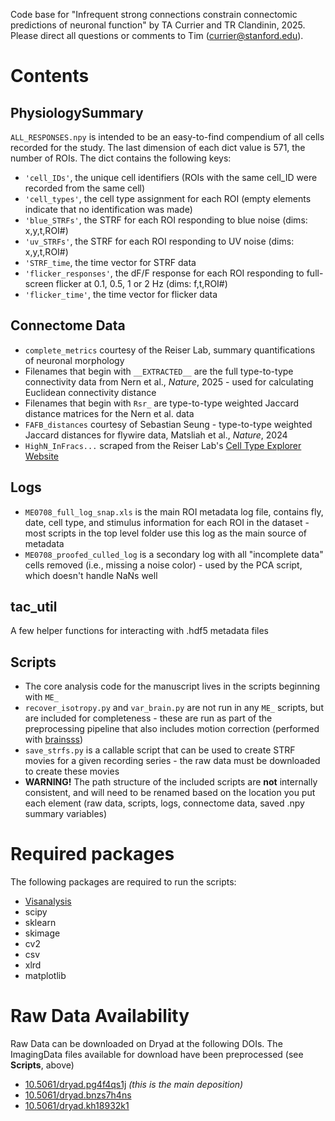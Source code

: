 Code base for "Infrequent strong connections constrain connectomic predictions of neuronal function" by TA Currier and TR Clandinin, 2025. Please direct all questions or comments to Tim (currier@stanford.edu).

# Contents

## PhysiologySummary 
`ALL_RESPONSES.npy` is intended to be an easy-to-find compendium of all cells recorded for the study. The last dimension of each dict value is 571, the number of ROIs. The dict contains the following keys:
  * `'cell_IDs'`, the unique cell identifiers (ROIs with the same cell_ID were recorded from the same cell)
  * `'cell_types'`, the cell type assignment for each ROI (empty elements indicate that no identification was made)
  * `'blue_STRFs'`, the STRF for each ROI responding to blue noise (dims: x,y,t,ROI#)
  * `'uv_STRFs'`, the STRF for each ROI responding to UV noise (dims: x,y,t,ROI#)
  * `'STRF_time`, the time vector for STRF data
  * `'flicker_responses'`, the dF/F response for each ROI responding to full-screen flicker at 0.1, 0.5, 1 or 2 Hz (dims: f,t,ROI#)
  * `'flicker_time'`, the time vector for flicker data

## Connectome Data
- `complete_metrics` courtesy of the Reiser Lab, summary quantifications of neuronal morphology
- Filenames that begin with `__EXTRACTED__` are the full type-to-type connectivity data from Nern et al., *Nature*, 2025 - used for calculating Euclidean connectivity distance
- Filenames that begin with `Rsr_` are type-to-type weighted Jaccard distance matrices for the Nern et al. data
- `FAFB_distances` courtesy of Sebastian Seung - type-to-type weighted Jaccard distances for flywire data, Matsliah et al., *Nature*, 2024
- `HighN_InFracs...` scraped from the Reiser Lab's [Cell Type Explorer Website](https://reiserlab.github.io/male-drosophila-visual-system-connectome/)

## Logs
- `ME0708_full_log_snap.xls` is the main ROI metadata log file, contains fly, date, cell type, and stimulus information for each ROI in the dataset - most scripts in the top level folder use this log as the main source of metadata
- `ME0708_proofed_culled_log` is a secondary log with all "incomplete data" cells removed (i.e., missing a noise color) - used by the PCA script, which doesn't handle NaNs well

## tac_util
A few helper functions for interacting with .hdf5 metadata files

## Scripts
- The core analysis code for the manuscript lives in the scripts beginning with `ME_`
- `recover_isotropy.py` and `var_brain.py` are not run in any `ME_` scripts, but are included for completeness - these are run as part of the preprocessing pipeline that also includes motion correction (performed with [brainsss](https://github.com/ClandininLab/brainsss))
- `save_strfs.py` is a callable script that can be used to create STRF movies for a given recording series - the raw data must be downloaded to create these movies
- **WARNING!** The path structure of the included scripts are **not** internally consistent, and will need to be renamed based on the location you put each element (raw data, scripts, logs, connectome data, saved .npy summary variables)

# Required packages
The following packages are required to run the scripts:
- [Visanalysis](https://github.com/ClandininLab/visanalysis)
- scipy
- sklearn
- skimage
- cv2
- csv
- xlrd
- matplotlib
  
# Raw Data Availability
Raw Data can be downloaded on Dryad at the following DOIs. The ImagingData files available for download have been preprocessed (see **Scripts**, above)
- [10.5061/dryad.pg4f4qs1j]() *(this is the main deposition)*
- [10.5061/dryad.bnzs7h4ns]()
- [10.5061/dryad.kh18932k1]()
